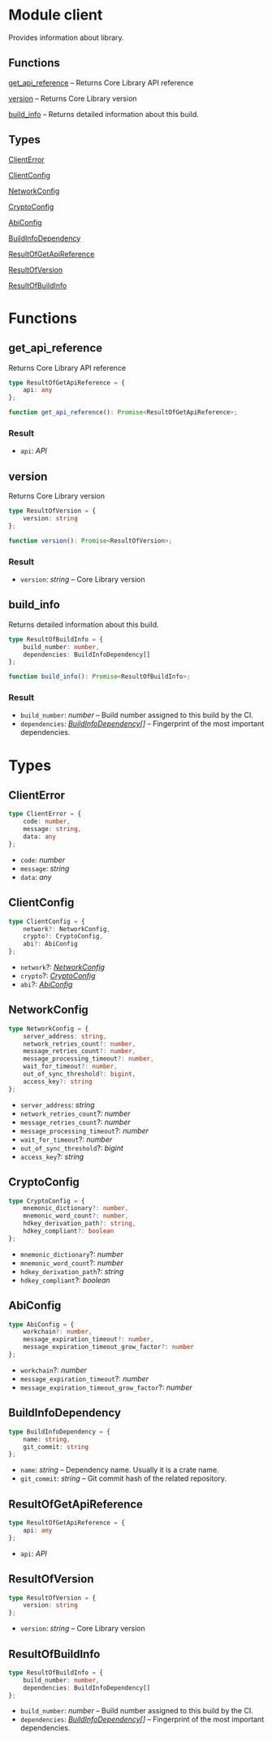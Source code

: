 # Module client

 Provides information about library.
## Functions
[get_api_reference](#get_api_reference) – Returns Core Library API reference

[version](#version) – Returns Core Library version

[build_info](#build_info) – Returns detailed information about this build.

## Types
[ClientError](#ClientError)

[ClientConfig](#ClientConfig)

[NetworkConfig](#NetworkConfig)

[CryptoConfig](#CryptoConfig)

[AbiConfig](#AbiConfig)

[BuildInfoDependency](#BuildInfoDependency)

[ResultOfGetApiReference](#ResultOfGetApiReference)

[ResultOfVersion](#ResultOfVersion)

[ResultOfBuildInfo](#ResultOfBuildInfo)


# Functions
## get_api_reference

Returns Core Library API reference

```ts
type ResultOfGetApiReference = {
    api: any
};

function get_api_reference(): Promise<ResultOfGetApiReference>;
```
### Result

- `api`: _API_


## version

Returns Core Library version

```ts
type ResultOfVersion = {
    version: string
};

function version(): Promise<ResultOfVersion>;
```
### Result

- `version`: _string_ – Core Library version


## build_info

Returns detailed information about this build.

```ts
type ResultOfBuildInfo = {
    build_number: number,
    dependencies: BuildInfoDependency[]
};

function build_info(): Promise<ResultOfBuildInfo>;
```
### Result

- `build_number`: _number_ – Build number assigned to this build by the CI.
- `dependencies`: _[BuildInfoDependency](mod_client.md#BuildInfoDependency)[]_ – Fingerprint of the most important dependencies.


# Types
## ClientError
```ts
type ClientError = {
    code: number,
    message: string,
    data: any
};
```
- `code`: _number_
- `message`: _string_
- `data`: _any_


## ClientConfig
```ts
type ClientConfig = {
    network?: NetworkConfig,
    crypto?: CryptoConfig,
    abi?: AbiConfig
};
```
- `network`?: _[NetworkConfig](mod_client.md#NetworkConfig)_
- `crypto`?: _[CryptoConfig](mod_client.md#CryptoConfig)_
- `abi`?: _[AbiConfig](mod_client.md#AbiConfig)_


## NetworkConfig
```ts
type NetworkConfig = {
    server_address: string,
    network_retries_count?: number,
    message_retries_count?: number,
    message_processing_timeout?: number,
    wait_for_timeout?: number,
    out_of_sync_threshold?: bigint,
    access_key?: string
};
```
- `server_address`: _string_
- `network_retries_count`?: _number_
- `message_retries_count`?: _number_
- `message_processing_timeout`?: _number_
- `wait_for_timeout`?: _number_
- `out_of_sync_threshold`?: _bigint_
- `access_key`?: _string_


## CryptoConfig
```ts
type CryptoConfig = {
    mnemonic_dictionary?: number,
    mnemonic_word_count?: number,
    hdkey_derivation_path?: string,
    hdkey_compliant?: boolean
};
```
- `mnemonic_dictionary`?: _number_
- `mnemonic_word_count`?: _number_
- `hdkey_derivation_path`?: _string_
- `hdkey_compliant`?: _boolean_


## AbiConfig
```ts
type AbiConfig = {
    workchain?: number,
    message_expiration_timeout?: number,
    message_expiration_timeout_grow_factor?: number
};
```
- `workchain`?: _number_
- `message_expiration_timeout`?: _number_
- `message_expiration_timeout_grow_factor`?: _number_


## BuildInfoDependency
```ts
type BuildInfoDependency = {
    name: string,
    git_commit: string
};
```
- `name`: _string_ – Dependency name. Usually it is a crate name.
- `git_commit`: _string_ – Git commit hash of the related repository.


## ResultOfGetApiReference
```ts
type ResultOfGetApiReference = {
    api: any
};
```
- `api`: _API_


## ResultOfVersion
```ts
type ResultOfVersion = {
    version: string
};
```
- `version`: _string_ – Core Library version


## ResultOfBuildInfo
```ts
type ResultOfBuildInfo = {
    build_number: number,
    dependencies: BuildInfoDependency[]
};
```
- `build_number`: _number_ – Build number assigned to this build by the CI.
- `dependencies`: _[BuildInfoDependency](mod_client.md#BuildInfoDependency)[]_ – Fingerprint of the most important dependencies.


